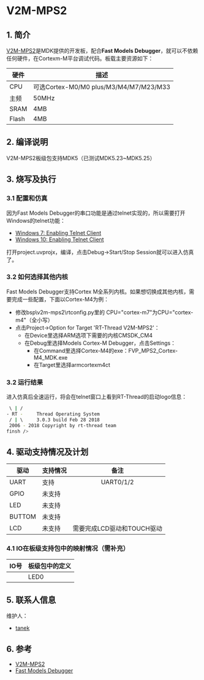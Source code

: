 # V2M-MPS2

## 1. 简介

[V2M-MPS2](https://www.keil.com/boards2/arm/v2m_mps2/)是MDK提供的开发板，配合**Fast Models Debugger**，就可以不依赖任何硬件，在Cortexm-M平台调试代码。板载主要资源如下：

| 硬件 | 描述 |
| -- | -- |
|CPU| 可选Cortex-M0/M0 plus/M3/M4/M7/M23/M33 |
|主频| 50MHz |
|SRAM| 4MB |
|Flash| 4MB |

## 2. 编译说明

V2M-MPS2板级包支持MDK5（已测试MDK5.23~MDK5.25）

## 3. 烧写及执行

### 3.1 配置和仿真

因为Fast Models Debugger的串口功能是通过telnet实现的，所以需要打开Windows的telnet功能：

- [Windows 7: Enabling Telnet Client](https://social.technet.microsoft.com/wiki/contents/articles/910.windows-7-enabling-telnet-client.aspx)
- [Windows 10: Enabling Telnet Client](https://social.technet.microsoft.com/wiki/contents/articles/38433.windows-10-enabling-telnet-client.aspx)

打开project.uvprojx，编译，点击Debug->Start/Stop Session就可以进入仿真了。

### 3.2 如何选择其他内核 

Fast Models Debugger支持Cortex M全系列内核。如果想切换成其他内核，需要完成一些配置，下面以Cortex-M4为例：

- 修改bsp\v2m-mps2\rtconfig.py里的 CPU="cortex-m7"为CPU="cortex-m4"（全小写）
- 点击Project->Option for Target 'RT-Thread V2M-MPS2'：
  - 在Device里选择ARM选项下需要的内核CMSDK_CM4
  - 在Debug里选择Models Cortex-M Debugger，点击Settings：
    - 在Command里选择Cortex-M4的exe：FVP_MPS2_Cortex-M4_MDK.exe
    - 在Target里选择armcortexm4ct

### 3.2 运行结果

进入仿真后全速运行，将会在telnet窗口上看到RT-Thread的启动logo信息：

```bash
 \ | /
- RT -     Thread Operating System
 / | \     3.0.3 build Feb 28 2018
 2006 - 2018 Copyright by rt-thread team
finsh />

```

## 4. 驱动支持情况及计划

| 驱动 | 支持情况  |  备注  |
| ------ | ----  | :------:  |
| UART | 支持 | UART0/1/2 |
| GPIO | 未支持 |  |
| LED | 未支持 |  |
| BUTTOM | 未支持 | |
| LCD | 未支持 | 需要完成LCD驱动和TOUCH驱动 |


### 4.1 IO在板级支持包中的映射情况（需补充）

| IO号 | 板级包中的定义 |
| -- | -- |
|  | LED0 |

## 5. 联系人信息

维护人：

- [tanek](https://github.com/TanekLiang)

## 6. 参考

* [V2M-MPS2](https://www.keil.com/boards2/arm/v2m_mps2/)
* [Fast Models Debugger](http://www.keil.com/support/man/docs/fstmdls/default.htm)

